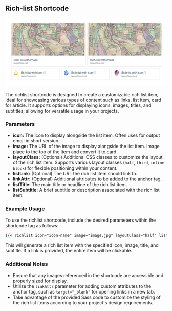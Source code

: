 ## Rich-list Shortcode

![rich-list](img/rich-list.png)

The richlist shortcode is designed to create a customizable rich list item, ideal for showcasing various types of content such as links, list item, card for article. It supports options for displaying icons, images, titles, and subtitles, allowing for versatile usage in your projects.

### Parameters

- **icon:** The icon to display alongside the list item. Often uses for output emoji in short version.
- **image:** The URL of the image to display alongside the list item. Image place to the top of the item and convert it to card
- **layoutClass:** (Optional) Additional CSS classes to customize the layout of the rich list item. Supports various layout classes (`half`, `third`, `inline-block`) for flexible positioning within your content.
- **listLink:** (Optional) The URL the rich list item should link to.
- **linkAttr:** (Optional) Additional attributes to be added to the anchor tag.
- **listTitle:** The main title or headline of the rich list item.
- **listSubtitle:** A brief subtitle or description associated with the rich list item.

### Example Usage

To use the richlist shortcode, include the desired parameters within the shortcode tag as follows:

```html
{{< richlist icon="icon-name" image="image.jpg" layoutClass="half" listLink="https://example.com" listTitle="Item Title" listSubtitle="A brief description of the item." >}}
```

This will generate a rich list item with the specified icon, image, title, and subtitle. If a link is provided, the entire item will be clickable.

### Additional Notes

- Ensure that any images referenced in the shortcode are accessible and properly sized for display.
- Utilize the `linkAttr` parameter for adding custom attributes to the anchor tag, such as `target="_blank"` for opening links in a new tab.
- Take advantage of the provided Sass code to customize the styling of the rich list items according to your project's design requirements.
